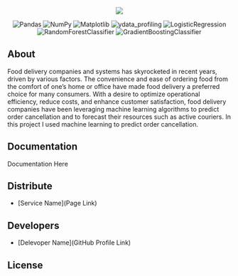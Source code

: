 <p align="center">
      <img src="https://i.ibb.co/0tnp8Wy/uber-eats-logo-CA3-BA2098-B-seeklogo-com.png">
</p>

<p align="center">
   <img src="https://img.shields.io/badge/Pandas-lavender" alt="Pandas">
   <img src="https://img.shields.io/badge/NumPy-thistle" alt="NumPy">
   <img src="https://img.shields.io/badge/Matplotlib-lightcyan" alt="Matplotlib">
   <img src="https://img.shields.io/badge/ydata_profiling-lavender" alt="ydata_profiling">
   <img src="https://img.shields.io/badge/Logistic_Regression-thistle" alt="LogisticRegression">
   <img src="https://img.shields.io/badge/Random_Forest-lightcyan" alt="RandomForestClassifier">
   <img src="https://img.shields.io/badge/Gradient_Boosting-lavender" alt="GradientBoostingClassifier">
</p>

## About

Food delivery companies and systems has skyrocketed in recent years, driven by various factors. The convenience and ease of ordering food from the comfort of one’s home or office have made food delivery a preferred choice for many consumers. With a desire to optimize operational efficiency, reduce costs, and enhance customer satisfaction, food delivery companies have been leveraging machine learning algorithms to predict order cancellation and to forecast their resources such as active couriers. In this project I used machine learning to predict order cancellation.

## Documentation

Documentation Here

## Distribute

- [Service Name](Page Link)


## Developers

- [Delevoper Name](GitHub Profile Link)

## License
